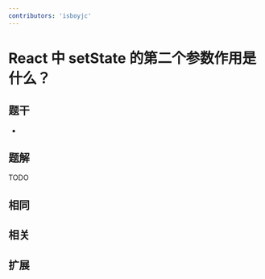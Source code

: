 ```yaml
---
contributors: 'isboyjc'
---
```


# React 中 setState 的第二个参数作用是什么？


## 题干

- 



## 题解

<!-- ::: details 点我查看题解 -->

  TODO

<!-- ::: -->



## 相同


## 相关


## 扩展

